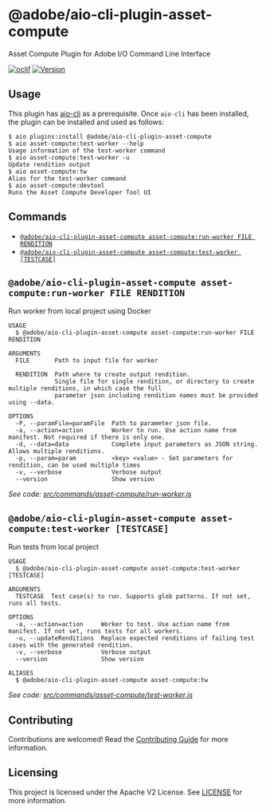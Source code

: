 @adobe/aio-cli-plugin-asset-compute
=======================

Asset Compute Plugin for Adobe I/O Command Line Interface

[![oclif](https://img.shields.io/badge/cli-oclif-brightgreen.svg)](https://oclif.io)
[![Version](https://img.shields.io/npm/v/@adobe/aio-cli-plugin-asset-compute.svg)](https://npmjs.org/package/@adobe/aio-cli-plugin-asset-compute)

<!-- toc -->

<!-- tocstop -->

## Usage

This plugin has [aio-cli](https://github.com/adobe/aio-cli) as a prerequisite. Once `aio-cli` has been installed, the plugin can be installed and used as follows:

```sh-session
$ aio plugins:install @adobe/aio-cli-plugin-asset-compute
$ aio asset-compute:test-worker --help
Usage information of the test-worker command
$ aio asset-compute:test-worker -u
Update rendition output
$ aio asset-compute:tw
Alias for the test-worker command
$ aio asset-compute:devtool
Runs the Asset Compute Developer Tool UI
```

## Commands
<!-- commands -->
* [`@adobe/aio-cli-plugin-asset-compute asset-compute:run-worker FILE RENDITION`](#adobeaio-cli-plugin-asset-compute-asset-computerun-worker-file-rendition)
* [`@adobe/aio-cli-plugin-asset-compute asset-compute:test-worker [TESTCASE]`](#adobeaio-cli-plugin-asset-compute-asset-computetest-worker-testcase)

## `@adobe/aio-cli-plugin-asset-compute asset-compute:run-worker FILE RENDITION`

Run worker from local project using Docker

```
USAGE
  $ @adobe/aio-cli-plugin-asset-compute asset-compute:run-worker FILE RENDITION

ARGUMENTS
  FILE       Path to input file for worker

  RENDITION  Path where to create output rendition.
             Single file for single rendition, or directory to create multiple renditions, in which case the full
             parameter json including rendition names must be provided using --data.

OPTIONS
  -P, --paramFile=paramFile  Path to parameter json file.
  -a, --action=action        Worker to run. Use action name from manifest. Not required if there is only one.
  -d, --data=data            Complete input parameters as JSON string. Allows multiple renditions.
  -p, --param=param          <key> <value> - Set parameters for rendition, can be used multiple times
  -v, --verbose              Verbose output
  --version                  Show version
```

_See code: [src/commands/asset-compute/run-worker.js](https://github.com/adobe/aio-cli-plugin-asset-compute/blob/v1.0.1/src/commands/asset-compute/run-worker.js)_

## `@adobe/aio-cli-plugin-asset-compute asset-compute:test-worker [TESTCASE]`

Run tests from local project

```
USAGE
  $ @adobe/aio-cli-plugin-asset-compute asset-compute:test-worker [TESTCASE]

ARGUMENTS
  TESTCASE  Test case(s) to run. Supports glob patterns. If not set, runs all tests.

OPTIONS
  -a, --action=action     Worker to test. Use action name from manifest. If not set, runs tests for all workers.
  -u, --updateRenditions  Replace expected renditions of failing test cases with the generated rendition.
  -v, --verbose           Verbose output
  --version               Show version

ALIASES
  $ @adobe/aio-cli-plugin-asset-compute asset-compute:tw
```

_See code: [src/commands/asset-compute/test-worker.js](https://github.com/adobe/aio-cli-plugin-asset-compute/blob/v1.0.1/src/commands/asset-compute/test-worker.js)_
<!-- commandsstop -->

## Contributing

Contributions are welcomed! Read the [Contributing Guide](./.github/CONTRIBUTING.md) for more information.

## Licensing

This project is licensed under the Apache V2 License. See [LICENSE](LICENSE) for more information.

